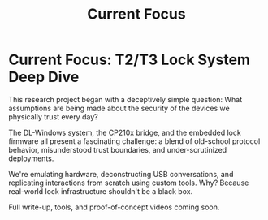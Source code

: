 ﻿---
layout: default
title: Current Focus
permalink: /current/
---


# Current Focus: T2/T3 Lock System Deep Dive


This research project began with a deceptively simple question: What assumptions are being made about the security of the devices we physically trust every day?


The DL-Windows system, the CP210x bridge, and the embedded lock firmware all present a fascinating challenge: a blend of old-school protocol behavior, misunderstood trust boundaries, and under-scrutinized deployments.


We're emulating hardware, deconstructing USB conversations, and replicating interactions from scratch using custom tools. Why? Because real-world lock infrastructure shouldn't be a black box.


Full write-up, tools, and proof-of-concept videos coming soon.

